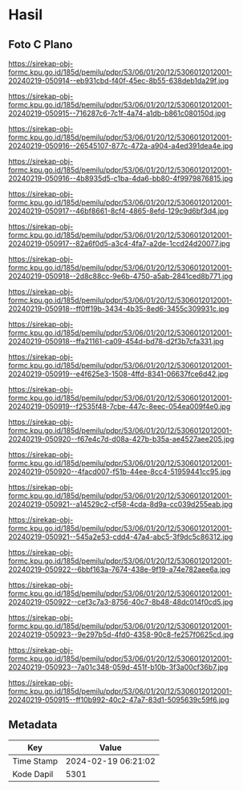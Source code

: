 # Hasil

## Foto C Plano

https://sirekap-obj-formc.kpu.go.id/185d/pemilu/pdpr/53/06/01/20/12/5306012012001-20240219-050914--eb931cbd-f40f-45ec-8b55-638deb1da29f.jpg

https://sirekap-obj-formc.kpu.go.id/185d/pemilu/pdpr/53/06/01/20/12/5306012012001-20240219-050915--716287c6-7c1f-4a74-a1db-b861c080150d.jpg

https://sirekap-obj-formc.kpu.go.id/185d/pemilu/pdpr/53/06/01/20/12/5306012012001-20240219-050916--26545107-877c-472a-a904-a4ed391dea4e.jpg

https://sirekap-obj-formc.kpu.go.id/185d/pemilu/pdpr/53/06/01/20/12/5306012012001-20240219-050916--4b8935d5-c1ba-4da6-bb80-4f9979876815.jpg

https://sirekap-obj-formc.kpu.go.id/185d/pemilu/pdpr/53/06/01/20/12/5306012012001-20240219-050917--46bf8661-8cf4-4865-8efd-129c9d6bf3d4.jpg

https://sirekap-obj-formc.kpu.go.id/185d/pemilu/pdpr/53/06/01/20/12/5306012012001-20240219-050917--82a6f0d5-a3c4-4fa7-a2de-1ccd24d20077.jpg

https://sirekap-obj-formc.kpu.go.id/185d/pemilu/pdpr/53/06/01/20/12/5306012012001-20240219-050918--2d8c88cc-9e6b-4750-a5ab-2841ced8b771.jpg

https://sirekap-obj-formc.kpu.go.id/185d/pemilu/pdpr/53/06/01/20/12/5306012012001-20240219-050918--ff0ff19b-3434-4b35-8ed6-3455c309931c.jpg

https://sirekap-obj-formc.kpu.go.id/185d/pemilu/pdpr/53/06/01/20/12/5306012012001-20240219-050918--ffa21161-ca09-454d-bd78-d2f3b7cfa331.jpg

https://sirekap-obj-formc.kpu.go.id/185d/pemilu/pdpr/53/06/01/20/12/5306012012001-20240219-050919--e4f625e3-1508-4ffd-8341-06637fce6d42.jpg

https://sirekap-obj-formc.kpu.go.id/185d/pemilu/pdpr/53/06/01/20/12/5306012012001-20240219-050919--f2535f48-7cbe-447c-8eec-054ea009f4e0.jpg

https://sirekap-obj-formc.kpu.go.id/185d/pemilu/pdpr/53/06/01/20/12/5306012012001-20240219-050920--f67e4c7d-d08a-427b-b35a-ae4527aee205.jpg

https://sirekap-obj-formc.kpu.go.id/185d/pemilu/pdpr/53/06/01/20/12/5306012012001-20240219-050920--4facd007-f51b-44ee-8cc4-51959441cc95.jpg

https://sirekap-obj-formc.kpu.go.id/185d/pemilu/pdpr/53/06/01/20/12/5306012012001-20240219-050921--a14529c2-cf58-4cda-8d9a-cc039d255eab.jpg

https://sirekap-obj-formc.kpu.go.id/185d/pemilu/pdpr/53/06/01/20/12/5306012012001-20240219-050921--545a2e53-cdd4-47a4-abc5-3f9dc5c86312.jpg

https://sirekap-obj-formc.kpu.go.id/185d/pemilu/pdpr/53/06/01/20/12/5306012012001-20240219-050922--6bbf163a-7674-438e-9f19-a74e782aee6a.jpg

https://sirekap-obj-formc.kpu.go.id/185d/pemilu/pdpr/53/06/01/20/12/5306012012001-20240219-050922--cef3c7a3-8756-40c7-8b48-48dc014f0cd5.jpg

https://sirekap-obj-formc.kpu.go.id/185d/pemilu/pdpr/53/06/01/20/12/5306012012001-20240219-050923--9e297b5d-4fd0-4358-90c8-fe257f0625cd.jpg

https://sirekap-obj-formc.kpu.go.id/185d/pemilu/pdpr/53/06/01/20/12/5306012012001-20240219-050923--7a01c348-059d-451f-b10b-3f3a00cf36b7.jpg

https://sirekap-obj-formc.kpu.go.id/185d/pemilu/pdpr/53/06/01/20/12/5306012012001-20240219-050915--ff10b992-40c2-47a7-83d1-5095639c59f6.jpg


## Metadata

| Key        | Value               |
| ---------- | ------------------- |
| Time Stamp | 2024-02-19 06:21:02 |
| Kode Dapil | 5301                |




